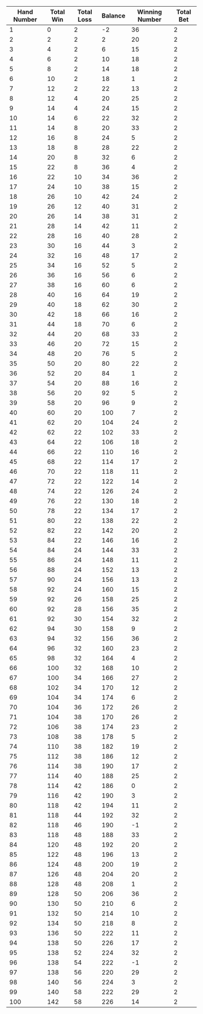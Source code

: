 | Hand Number | Total Win | Total Loss | Balance | Winning Number | Total Bet |
|-------------|-----------|------------|---------|----------------|-----------|
|           1 |         0 |          2 |      -2 |             36 |         2 |
|           2 |         2 |          2 |       2 |             20 |         2 |
|           3 |         4 |          2 |       6 |             15 |         2 |
|           4 |         6 |          2 |      10 |             18 |         2 |
|           5 |         8 |          2 |      14 |             18 |         2 |
|           6 |        10 |          2 |      18 |              1 |         2 |
|           7 |        12 |          2 |      22 |             13 |         2 |
|           8 |        12 |          4 |      20 |             25 |         2 |
|           9 |        14 |          4 |      24 |             15 |         2 |
|          10 |        14 |          6 |      22 |             32 |         2 |
|          11 |        14 |          8 |      20 |             33 |         2 |
|          12 |        16 |          8 |      24 |              5 |         2 |
|          13 |        18 |          8 |      28 |             22 |         2 |
|          14 |        20 |          8 |      32 |              6 |         2 |
|          15 |        22 |          8 |      36 |              4 |         2 |
|          16 |        22 |         10 |      34 |             36 |         2 |
|          17 |        24 |         10 |      38 |             15 |         2 |
|          18 |        26 |         10 |      42 |             24 |         2 |
|          19 |        26 |         12 |      40 |             31 |         2 |
|          20 |        26 |         14 |      38 |             31 |         2 |
|          21 |        28 |         14 |      42 |             11 |         2 |
|          22 |        28 |         16 |      40 |             28 |         2 |
|          23 |        30 |         16 |      44 |              3 |         2 |
|          24 |        32 |         16 |      48 |             17 |         2 |
|          25 |        34 |         16 |      52 |              5 |         2 |
|          26 |        36 |         16 |      56 |              6 |         2 |
|          27 |        38 |         16 |      60 |              6 |         2 |
|          28 |        40 |         16 |      64 |             19 |         2 |
|          29 |        40 |         18 |      62 |             30 |         2 |
|          30 |        42 |         18 |      66 |             16 |         2 |
|          31 |        44 |         18 |      70 |              6 |         2 |
|          32 |        44 |         20 |      68 |             33 |         2 |
|          33 |        46 |         20 |      72 |             15 |         2 |
|          34 |        48 |         20 |      76 |              5 |         2 |
|          35 |        50 |         20 |      80 |             22 |         2 |
|          36 |        52 |         20 |      84 |              1 |         2 |
|          37 |        54 |         20 |      88 |             16 |         2 |
|          38 |        56 |         20 |      92 |              5 |         2 |
|          39 |        58 |         20 |      96 |              9 |         2 |
|          40 |        60 |         20 |     100 |              7 |         2 |
|          41 |        62 |         20 |     104 |             24 |         2 |
|          42 |        62 |         22 |     102 |             33 |         2 |
|          43 |        64 |         22 |     106 |             18 |         2 |
|          44 |        66 |         22 |     110 |             16 |         2 |
|          45 |        68 |         22 |     114 |             17 |         2 |
|          46 |        70 |         22 |     118 |             11 |         2 |
|          47 |        72 |         22 |     122 |             14 |         2 |
|          48 |        74 |         22 |     126 |             24 |         2 |
|          49 |        76 |         22 |     130 |             18 |         2 |
|          50 |        78 |         22 |     134 |             17 |         2 |
|          51 |        80 |         22 |     138 |             22 |         2 |
|          52 |        82 |         22 |     142 |             20 |         2 |
|          53 |        84 |         22 |     146 |             16 |         2 |
|          54 |        84 |         24 |     144 |             33 |         2 |
|          55 |        86 |         24 |     148 |             11 |         2 |
|          56 |        88 |         24 |     152 |             13 |         2 |
|          57 |        90 |         24 |     156 |             13 |         2 |
|          58 |        92 |         24 |     160 |             15 |         2 |
|          59 |        92 |         26 |     158 |             25 |         2 |
|          60 |        92 |         28 |     156 |             35 |         2 |
|          61 |        92 |         30 |     154 |             32 |         2 |
|          62 |        94 |         30 |     158 |              9 |         2 |
|          63 |        94 |         32 |     156 |             36 |         2 |
|          64 |        96 |         32 |     160 |             23 |         2 |
|          65 |        98 |         32 |     164 |              4 |         2 |
|          66 |       100 |         32 |     168 |             10 |         2 |
|          67 |       100 |         34 |     166 |             27 |         2 |
|          68 |       102 |         34 |     170 |             12 |         2 |
|          69 |       104 |         34 |     174 |              6 |         2 |
|          70 |       104 |         36 |     172 |             26 |         2 |
|          71 |       104 |         38 |     170 |             26 |         2 |
|          72 |       106 |         38 |     174 |             23 |         2 |
|          73 |       108 |         38 |     178 |              5 |         2 |
|          74 |       110 |         38 |     182 |             19 |         2 |
|          75 |       112 |         38 |     186 |             12 |         2 |
|          76 |       114 |         38 |     190 |             17 |         2 |
|          77 |       114 |         40 |     188 |             25 |         2 |
|          78 |       114 |         42 |     186 |              0 |         2 |
|          79 |       116 |         42 |     190 |              3 |         2 |
|          80 |       118 |         42 |     194 |             11 |         2 |
|          81 |       118 |         44 |     192 |             32 |         2 |
|          82 |       118 |         46 |     190 |             -1 |         2 |
|          83 |       118 |         48 |     188 |             33 |         2 |
|          84 |       120 |         48 |     192 |             20 |         2 |
|          85 |       122 |         48 |     196 |             13 |         2 |
|          86 |       124 |         48 |     200 |             19 |         2 |
|          87 |       126 |         48 |     204 |             20 |         2 |
|          88 |       128 |         48 |     208 |              1 |         2 |
|          89 |       128 |         50 |     206 |             36 |         2 |
|          90 |       130 |         50 |     210 |              6 |         2 |
|          91 |       132 |         50 |     214 |             10 |         2 |
|          92 |       134 |         50 |     218 |              8 |         2 |
|          93 |       136 |         50 |     222 |             11 |         2 |
|          94 |       138 |         50 |     226 |             17 |         2 |
|          95 |       138 |         52 |     224 |             32 |         2 |
|          96 |       138 |         54 |     222 |             -1 |         2 |
|          97 |       138 |         56 |     220 |             29 |         2 |
|          98 |       140 |         56 |     224 |              3 |         2 |
|          99 |       140 |         58 |     222 |             29 |         2 |
|         100 |       142 |         58 |     226 |             14 |         2 |
